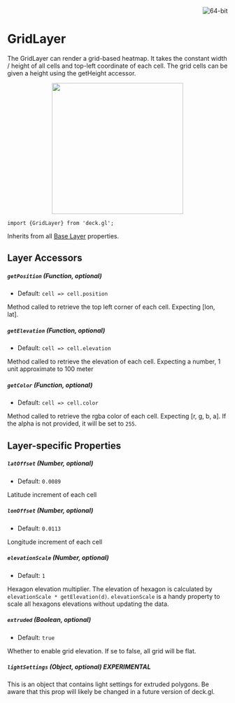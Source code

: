 <p align="right">
  <img src="https://img.shields.io/badge/extruded-yes-blue.svg?style=flat-square" alt="64-bit" />
</p>

# GridLayer

The GridLayer can render a grid-based heatmap.
It takes the constant width / height of all cells and top-left coordinate of
each cell. The grid cells can be given a height using the getHeight accessor.


<div align="center">
  <img height="300" src="/demo/src/static/images/grid-layer.png" />
</div>

    import {GridLayer} from 'deck.gl';

Inherits from all [Base Layer](/docs/layers/base-layer.md) properties.

## Layer Accessors

##### `getPosition` (Function, optional)

- Default: `cell => cell.position`

Method called to retrieve the top left corner of each cell.
Expecting [lon, lat].

##### `getElevation` (Function, optional)

- Default: `cell => cell.elevation`

Method called to retrieve the elevation of each cell.
Expecting a number, 1 unit approximate to 100 meter

##### `getColor` (Function, optional)

- Default: `cell => cell.color`

Method called to retrieve the rgba color of each cell. Expecting [r, g, b, a].
If the alpha is not provided, it will be set to `255`.


## Layer-specific Properties

##### `latOffset` (Number, optional)

- Default: `0.0089`

Latitude increment of each cell

##### `lonOffset` (Number, optional)

- Default: `0.0113`

Longitude increment of each cell

##### `elevationScale` (Number, optional)

- Default: `1`

Hexagon elevation multiplier. The elevation of hexagon is calculated by 
`elevationScale * getElevation(d)`. `elevationScale` is a handy property to scale all hexagons 
elevations without updating the data.

##### `extruded` (Boolean, optional)

- Default: `true`

Whether to enable grid elevation. If se to false, all grid will be flat.

##### `lightSettings` (Object, optional) **EXPERIMENTAL**

This is an object that contains light settings for extruded polygons.
Be aware that this prop will likely be changed in a future version of deck.gl.
